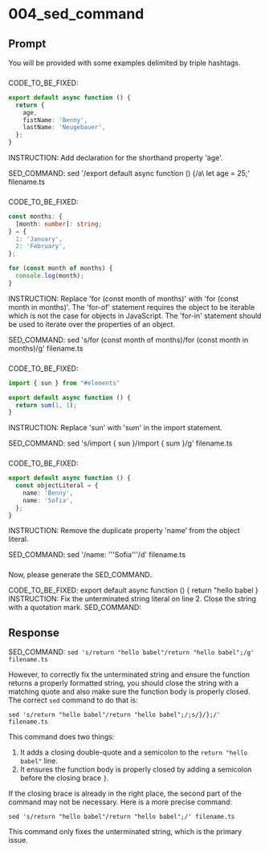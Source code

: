 # 004_sed_command

## Prompt

You will be provided with some examples delimited by triple hashtags.
###
CODE_TO_BE_FIXED:
```TypeScript
export default async function () {
  return {
    age,
    fistName: 'Benny',
    lastName: 'Neugebauer',
  };
}
```
INSTRUCTION:
Add declaration for the shorthand property 'age'.

SED_COMMAND:
sed '/export default async function () {/a\\
    let age = 25;' filename.ts
###
CODE_TO_BE_FIXED:
```TypeScript
const months: {
  [month: number]: string;
} = {
  1: 'January',
  2: 'February',
};

for (const month of months) {
  console.log(month);
}
```
INSTRUCTION:
Replace 'for (const month of months)' with 'for (const month in months)'. The 'for-of' statement requires the object to be iterable which is not the case for objects in JavaScript. The 'for-in' statement should be used to iterate over the properties of an object.

SED_COMMAND:
sed 's/for (const month of months)/for (const month in months)/g' filename.ts
###
CODE_TO_BE_FIXED:
```TypeScript
import { sun } from "#elements"

export default async function () {
  return sum(1, 1);
}
```
INSTRUCTION:
Replace 'sun' with 'sum' in the import statement.

SED_COMMAND:
sed 's/import { sun }/import { sum }/g' filename.ts
###
CODE_TO_BE_FIXED:
```TypeScript
export default async function () {
  const objectLiteral = {
    name: 'Benny',
    name: 'Sofia',
  };
}
```
INSTRUCTION:
Remove the duplicate property 'name' from the object literal.

SED_COMMAND:
sed '/name: '\''Sofia'\''/d' filename.ts
###

Now, please generate the SED_COMMAND.

CODE_TO_BE_FIXED: 
export default async function () {
    return "hello babel
}
INSTRUCTION: 
Fix the unterminated string literal on line 2. Close the string with a quotation mark.
SED_COMMAND:

## Response

SED_COMMAND:
```sed 's/return "hello babel"/return "hello babel";/g' filename.ts``` 

However, to correctly fix the unterminated string and ensure the function returns a properly formatted string, you should close the string with a matching quote and also make sure the function body is properly closed. The correct `sed` command to do that is:

```sed 's/return "hello babel"/return "hello babel";/;s/}/};/' filename.ts```

This command does two things:
1. It adds a closing double-quote and a semicolon to the `return "hello babel"` line.
2. It ensures the function body is properly closed by adding a semicolon before the closing brace `}`. 

If the closing brace is already in the right place, the second part of the command may not be necessary. Here is a more precise command:

```sed 's/return "hello babel"/return "hello babel";/' filename.ts```

This command only fixes the unterminated string, which is the primary issue.

